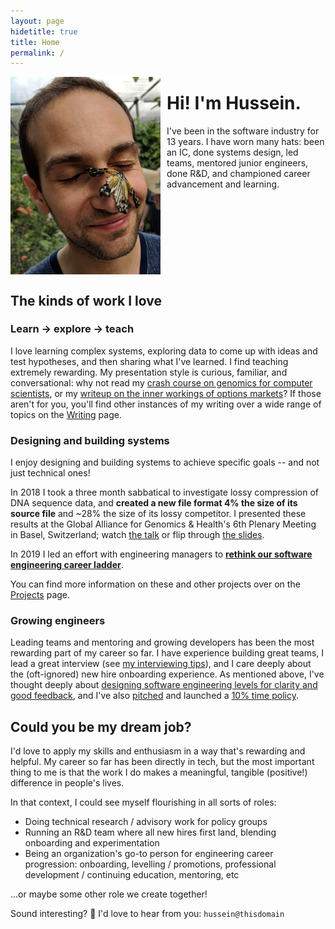```yaml
---
layout: page
hidetitle: true
title: Home
permalink: /
---
```


<img style="float:left; padding-right:10px" src="images/butterfly_face.jpg" width="240">

# Hi! I'm Hussein.

I've been in the software industry for 13 years. I have worn many hats: been an IC, done systems design, led teams, mentored junior engineers, done R&D, and championed career advancement and learning.

<div style="clear:left"></div>

## The kinds of work I love

### Learn -> explore -> teach

I love learning complex systems, exploring data to come up with ideas and test hypotheses, and then sharing what I've learned. I find teaching extremely rewarding. My presentation style is curious, familiar, and conversational: why not read my [crash course on genomics for computer scientists](https://docs.google.com/document/d/1-C_BI4mx0Amjxac7G908Wtmfuc_N8O4_UqSDPiZu_bo/edit?usp=sharing), or my [writeup on the inner workings of options markets](https://helgridly.github.io/finstuff/understanding-NOPE/)? If those aren't for you, you'll find other instances of my writing over a wide range of topics on the [Writing](/writing) page.

### Designing and building systems

I enjoy designing and building systems to achieve specific goals -- and not just technical ones!

In 2018 I took a three month sabbatical to investigate lossy compression of DNA sequence data, and **created a new file format 4% the size of its source file** and ~28% the size of its lossy competitor. I presented these results at the Global Alliance for Genomics & Health's 6th Plenary Meeting in Basel, Switzerland; watch [the talk](https://www.youtube.com/watch?v=TaqFBgaZHmE&t=13920s) or flip through [the slides](https://docs.google.com/presentation/d/1EAG3Mz_Rwszn1xzvLFlFDtZJKeTfTcqo/edit).

In 2019 I led an effort with engineering managers to [**rethink our software engineering career ladder**](/levels).

You can find more information on these and other projects over on the [Projects](/Projects) page.

### Growing engineers

Leading teams and mentoring and growing developers has been the most rewarding part of my career so far. I have experience building great teams, I lead a great interview (see [my interviewing tips](https://docs.google.com/document/d/1qNeXN_E_na_KXsZMaXRfYQcoT-0w59yjdmN1B7Tst68/edit#)), and I care deeply about the (oft-ignored) new hire onboarding experience. As mentioned above, I've thought deeply about [designing software engineering levels for clarity and good feedback](/levels), and I've also [pitched](https://docs.google.com/presentation/d/1dgl6OwC9FHX-6oT9Z1JCmPglDmW9umv0/edit?usp=sharing&ouid=114804907504664516654&rtpof=true&sd=true) and launched a [10% time policy](https://docs.google.com/document/d/1z81KCX6tuKLnSct5oFamhEvcFCJIPGOL/edit?usp=sharing&ouid=114804907504664516654&rtpof=true&sd=true).

## Could you be my dream job?

I'd love to apply my skills and enthusiasm in a way that's rewarding and helpful. My career so far has been directly in tech, but the most important thing to me is that the work I do makes a meaningful, tangible (positive!) difference in people's lives.

In that context, I could see myself flourishing in all sorts of roles:

* Doing technical research / advisory work for policy groups
* Running an R&D team where all new hires first land, blending onboarding and experimentation
* Being an organization's go-to person for engineering career progression: onboarding, levelling / promotions, professional development / continuing education, mentoring, etc

...or maybe some other role we create together!

Sound interesting? 🙂 I'd love to hear from you: `hussein@thisdomain`

